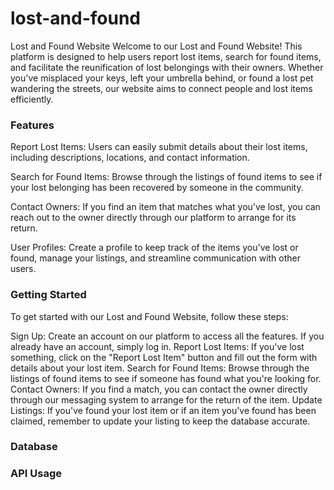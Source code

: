 # lost-and-found
Lost and Found Website
Welcome to our Lost and Found Website! This platform is designed to help users report lost items, search for found items, and facilitate the reunification of lost belongings with their owners. Whether you've misplaced your keys, left your umbrella behind, or found a lost pet wandering the streets, our website aims to connect people and lost items efficiently.

### Features

Report Lost Items: Users can easily submit details about their lost items, including descriptions, locations, and contact information.

Search for Found Items: Browse through the listings of found items to see if your lost belonging has been recovered by someone in the community.

Contact Owners: If you find an item that matches what you've lost, you can reach out to the owner directly through our platform to arrange for its return.

User Profiles: Create a profile to keep track of the items you've lost or found, manage your listings, and streamline communication with other users.

### Getting Started
To get started with our Lost and Found Website, follow these steps:

Sign Up: Create an account on our platform to access all the features. If you already have an account, simply log in.
Report Lost Items: If you've lost something, click on the "Report Lost Item" button and fill out the form with details about your lost item.
Search for Found Items: Browse through the listings of found items to see if someone has found what you're looking for.
Contact Owners: If you find a match, you can contact the owner directly through our messaging system to arrange for the return of the item.
Update Listings: If you've found your lost item or if an item you've found has been claimed, remember to update your listing to keep the database accurate.

### Database

### API Usage
